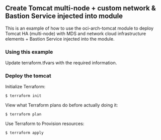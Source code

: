 ## Create Tomcat multi-node + custom network & Bastion Service injected into module
This is an example of how to use the oci-arch-tomcat module to deploy Tomcat HA (multi-node) with MDS and network cloud infrastructure elements + Bastion Service injected into the module.
  
### Using this example
Update terraform.tfvars with the required information.

### Deploy the tomcat
Initialize Terraform:
```
$ terraform init
```
View what Terraform plans do before actually doing it:
```
$ terraform plan
```
Use Terraform to Provision resources:
```
$ terraform apply
```
